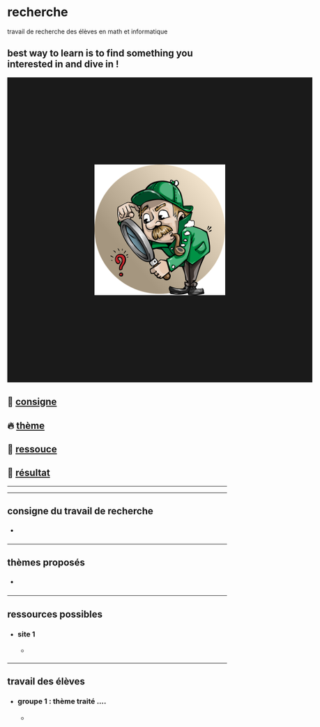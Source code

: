 # recherche
travail de recherche des élèves en math et informatique

best way to learn is to find something you interested in and dive in !
-------------------------------------------------------------------------------------------------------

<a href="https://youtu.be/hB6bfw622fo" target="_blank"><img src="https://github.com/Math13Net/recherche/blob/main/recherche.png" alt="Math TS" width="300" height="300" border="200" /></a>

## 🌈 [consigne](#consigne)

## 🔥 [thème](#theme)

## 🚀 [ressouce](#ressource)

## 👋 [résultat](#resultat)


------------------------------------------------------------------------------------------------
------------------------------------------------------------------------------------------------
## <a name="consigne"></a> consigne du travail de recherche
* ### []()

---------------------------------------------------------------------------------------------------------------------------
## <a name="theme"></a> thèmes proposés
* ### []()



---------------------------------------------------------------------------------------------------------------------------
## <a name="ressource"></a> ressources possibles
* ### site 1
  * #### []()


---------------------------------------------------------------------------------------------------------------------------
## <a name="resultat"></a> travail des élèves
* ### groupe 1 : thème traité ....
  * #### []()
